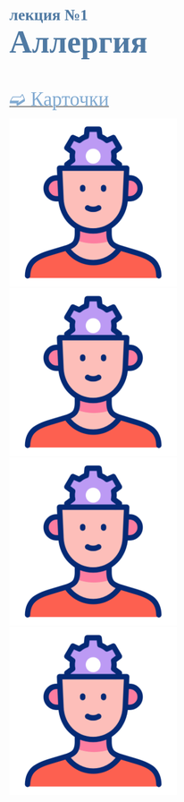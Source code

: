 # <span style="color: #507AA3; font-family: Corbel Light;">лекция №1 </span><br><span style="color: #507AA3; font-family: Corbel Light; font-size: 200%">Аллергия</span>
<br/>

[<span style="color: #81AAD1; font-family: Corbel Light;font-size: 250%">➫ Карточки</span>](1_Allergy-1.md)<br/>

<img src="./critical-thinking.gif" alt="drawing" width="300"/>&emsp;&emsp;<img src="./critical-thinking.gif" alt="drawing" width="300"/><br/>
<img src="./critical-thinking.gif" alt="drawing" width="300"/>&emsp;&emsp;<img src="./critical-thinking.gif" alt="drawing" width="300"/><br/>






